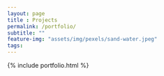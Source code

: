 ```yaml
--- 
layout: page
title : Projects 
permalink: /portfolio/
subtitle: "" 
feature-img: "assets/img/pexels/sand-water.jpeg"
tags: 
---
```


{% include portfolio.html %}
